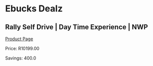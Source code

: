 
# Ebucks Dealz
## Rally Self Drive | Day Time Experience | NWP
[Product Page](https://www.ebucks.com/web/shop/productSelected.do?prodId=1170911721&catId=1170874557)

Price: R10199.00

Savings: 400.0


	